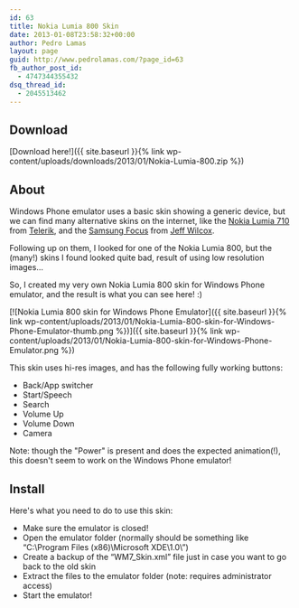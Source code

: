 ```yaml
---
id: 63
title: Nokia Lumia 800 Skin
date: 2013-01-08T23:58:32+00:00
author: Pedro Lamas
layout: page
guid: http://www.pedrolamas.com/?page_id=63
fb_author_post_id:
  - 4747344355432
dsq_thread_id:
  - 2045513462
---
```

## Download

[Download here!]({{ site.baseurl }}{% link wp-content/uploads/downloads/2013/01/Nokia-Lumia-800.zip %})

## About

Windows Phone emulator uses a basic skin showing a generic device, but we can find many alternative skins on the internet, like the [Nokia Lumia 710](http://blogs.telerik.com/blogs/posts/11-10-26/welcome-nokia-lumia-wp7-emulator-skin.aspx) from [Telerik](http://www.telerik.com/), and the [Samsung Focus](http://www.jeff.wilcox.name/2011/12/my-new-windows-phone-emulator-theme/) from [Jeff Wilcox](http://www.jeff.wilcox.name/).

Following up on them, I looked for one of the Nokia Lumia 800, but the (many!) skins I found looked quite bad, result of using low resolution images...

So, I created my very own Nokia Lumia 800 skin for Windows Phone emulator, and the result is what you can see here! :)

[![Nokia Lumia 800 skin for Windows Phone Emulator]({{ site.baseurl }}{% link wp-content/uploads/2013/01/Nokia-Lumia-800-skin-for-Windows-Phone-Emulator-thumb.png %})]({{ site.baseurl }}{% link wp-content/uploads/2013/01/Nokia-Lumia-800-skin-for-Windows-Phone-Emulator.png %})

This skin uses hi-res images, and has the following fully working buttons:

*   Back/App switcher
*   Start/Speech
*   Search
*   Volume Up
*   Volume Down
*   Camera

Note: though the "Power" is present and does the expected animation(!), this doesn't seem to work on the Windows Phone emulator!

## Install

Here's what you need to do to use this skin:

*   Make sure the emulator is closed!
*   Open the emulator folder (normally should be something like “C:\Program Files (x86)\Microsoft XDE\1.0\”)
*   Create a backup of the “WM7_Skin.xml” file just in case you want to go back to the old skin
*   Extract the files to the emulator folder (note: requires administrator access)
*   Start the emulator!